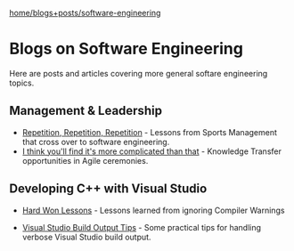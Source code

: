 [home/](https://donnachaforde.github.io)[blogs+posts/](https://donnachaforde.github.io/blogs+posts/)[software-engineering](https://donnachaforde.github.io/blogs+posts/software-engineering/)

# Blogs on Software Engineering
Here are posts and articles covering more general softare engineering topics. 


## Management & Leadership



* [Repetition, Repetition, Repetition](./lessons-from-sport/repetition.md) - Lessons from Sports Management that cross over to software engineering.
* [I think you'll find it's more complicated than that](./more-complicated/more-complicated.md) - Knowledge Transfer opportunities in Agile ceremonies.


## Developing C++ with Visual Studio

* [Hard Won Lessons](./hard-won-lessons/compiler-warnings.md) - Lessons learned from ignoring Compiler Warnings

* [Visual Studio Build Output Tips](./visual-studio-builds/visual-studio-build-output-tips.md) - Some practical tips for handling verbose Visual Studio build output.






